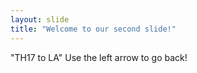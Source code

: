 ```yaml
---
layout: slide
title: "Welcome to our second slide!"
---
```

"TH17 to LA"
Use the left arrow to go back!
